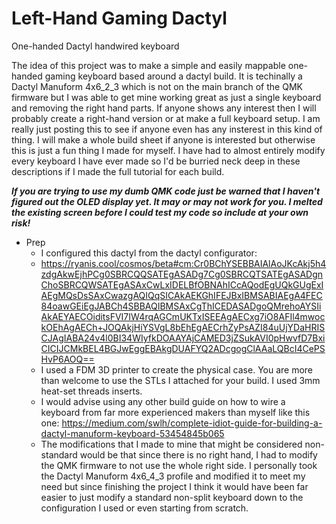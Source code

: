 # Left-Hand Gaming Dactyl
One-handed Dactyl handwired keyboard

The idea of this project was to make a simple and easily mappable one-handed gaming keyboard based around a dactyl build.
It is techinally a Dactyl Manuform 4x6_2_3 which is not on the main branch of the QMK firmware but I was able to get mine working great as just a single keyboard and removing the right hand parts. If anyone shows any interest then I will probably create a right-hand version or at make a full keyboard setup. I am really just posting this to see if anyone even has any insterest in this kind of thing. I will make a whole build sheet if anyone is interested but otherwise this is just a fun thing I made for myself. I have had to almost entirely modify every keyboard I have ever made so I'd be burried neck deep in these descriptions if I made the full tutorial for each build.

***If you are trying to use my dumb QMK code just be warned that I haven't figured out the OLED display yet. It may or may not work for you. I melted the existing screen before I could test my code so include at your own risk!***

* Prep
  - I configured this dactyl from the dactyl configurator:
  - https://ryanis.cool/cosmos/beta#cm:Cr0BChYSEBBAIAlAoJKcAkj5h4zdgAkwEjhPCg0SBRCQQSATEgASADg7Cg0SBRCQTSATEgASADgnChoSBRCQWSATEgASAxCwLxIDELBfOBNAhICcAQodEgUQkGUgExIAEgMQsDsSAxCwazgAQIQqSICAkAEKGhIFEJBxIBMSABIAEgA4FEC84oawGEiEgJABCh4SBBAQIBMSAxCgThICEDASADgoQMrehoAYSIiAkAEYAECOiditsFVI7IW4rqAGCmUKTxISEEAgAECxg7iO8AFIl4mwockOEhAgAECh+JOQAkjHiYSVgL8bEhEgAECrhZyPsAZI84uUjYDaHRISCJAgIABA24v4l0BI34WIyfkDOAAYAjCAMED3jZSukAVI0pHwvfD7BxiCICIJCMkBEL4BGJwEggEBAkgDUAFYQ2ADcgogClAAaLQBcI4CePSHvP6AOQ==
  - I used a FDM 3D printer to create the physical case. You are more than welcome to use the STLs I attached for your build. I used 3mm heat-set threads inserts.
  - I would advise using any other build guide on how to wire a keyboard from far more experienced makers than myself like this one: https://medium.com/swlh/complete-idiot-guide-for-building-a-dactyl-manuform-keyboard-53454845b065
  - The modifications that I made to mine that might be considered non-standard would be that since there is no right hand, I had to modify the QMK firmware to not use the whole right side. I personally took the Dactyl Manuform 4x6_4_3 profile and modified it to meet my need but since finishing the project I think it would have been far easier to just modify a standard non-split keyboard down to the configuration I used or even starting from scratch.
